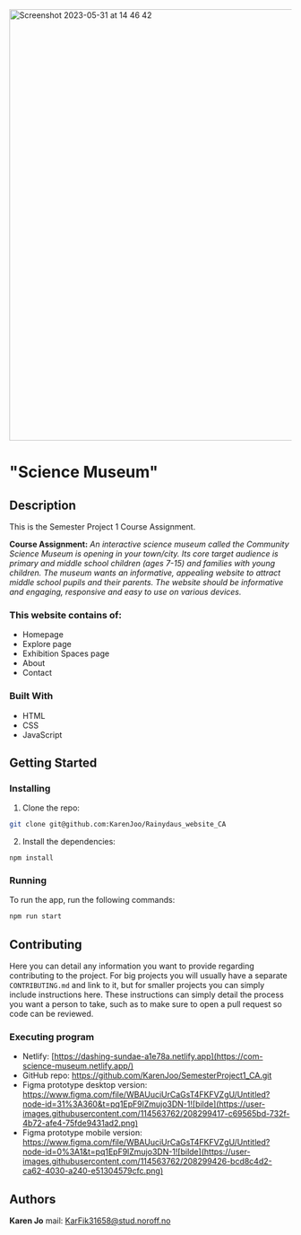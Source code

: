 <img width="769" alt="Screenshot 2023-05-31 at 14 46 42" src="https://github.com/KarenJoo/Rainydays_website_CA/assets/114563762/c29f6522-30e5-4ef4-aea7-6f28408745e5">

# "Science Museum"

## Description

This is the Semester Project 1 Course Assignment.

**Course Assignment:** 
*An interactive science museum called the Community Science Museum is opening in your town/city. Its core target audience is primary and middle school children (ages 7-15) and families with young children. The museum wants an informative, appealing website to attract middle school pupils and their parents. The website should be informative and engaging, responsive and easy to use on various devices.*


### This website contains of:

- Homepage
- Explore page
- Exhibition Spaces page
- About
- Contact

### Built With

- HTML
- CSS
- JavaScript

## Getting Started

### Installing

1. Clone the repo:

```bash
git clone git@github.com:KarenJoo/Rainydaus_website_CA
```

2. Install the dependencies:

```
npm install
```

### Running

To run the app, run the following commands:

```bash
npm run start
```

## Contributing

Here you can detail any information you want to provide regarding contributing to the project. For big projects you will usually have a separate `CONTRIBUTING.md` and link to it, but for smaller projects you can simply include instructions here. These instructions can simply detail the process you want a person to take, such as to make sure to open a pull request so code can be reviewed.



### Executing program

- Netlify: [https://dashing-sundae-a1e78a.netlify.app](https://com-science-museum.netlify.app/)
- GitHub repo: https://github.com/KarenJoo/SemesterProject1_CA.git
- Figma prototype desktop version: https://www.figma.com/file/WBAUuciUrCaGsT4FKFVZgU/Untitled?node-id=31%3A360&t=pq1EpF9lZmujo3DN-1![bilde](https://user-images.githubusercontent.com/114563762/208299417-c69565bd-732f-4b72-afe4-75fde9431ad2.png) 
- Figma prototype mobile version:
https://www.figma.com/file/WBAUuciUrCaGsT4FKFVZgU/Untitled?node-id=0%3A1&t=pq1EpF9lZmujo3DN-1![bilde](https://user-images.githubusercontent.com/114563762/208299426-bcd8c4d2-ca62-4030-a240-e51304579cfc.png)
 
## Authors
**Karen Jo**
mail: KarFik31658@stud.noroff.no
